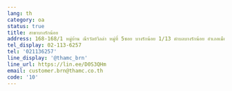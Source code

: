 ```yaml
---
lang: th
category: oa
status: true
title: สาขาบางรักน้อย
address: 168-168/1 หมู่บ้าน ณีรวัลย์วิลล่า หมู่ที่ 5ซอย บางรักน้อย 1/13 ตำบลบางรักน้อย อำเภอเมืองนนทบุรี จังหวัดนนทบุรี
tel_display: 02-113-6257
tel: '021136257'
line_display: '@thamc_brn'
line_url: https://lin.ee/D0S3QHm
email: customer.brn@thamc.co.th
code: '10'
---
```

